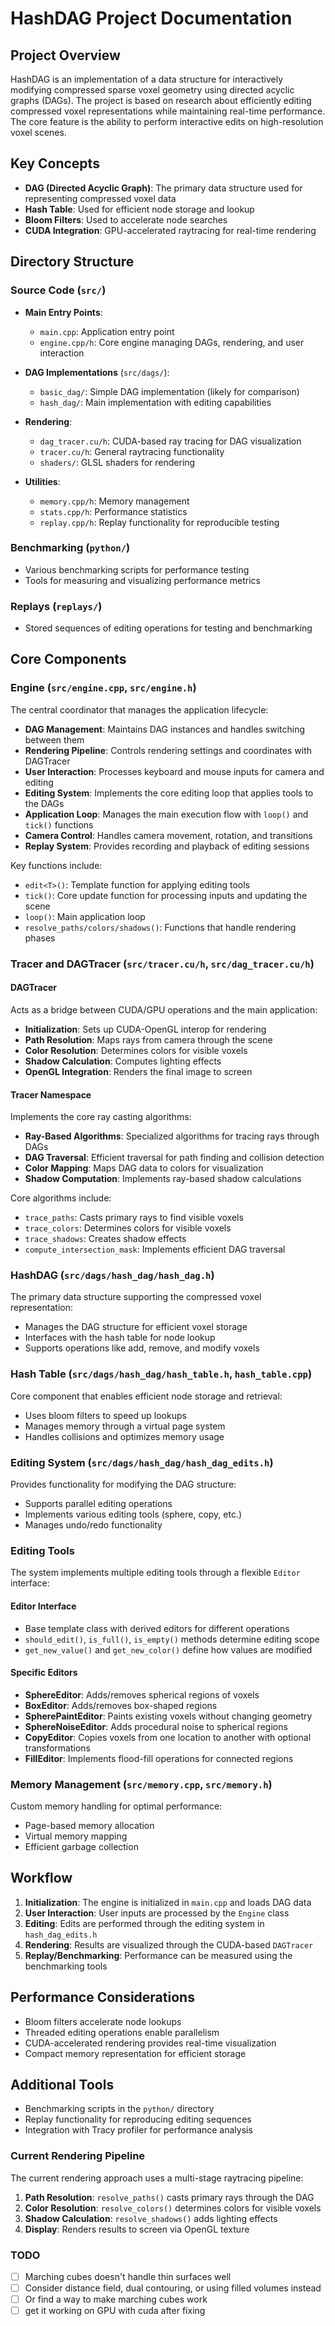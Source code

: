 # HashDAG Project Documentation

## Project Overview

HashDAG is an implementation of a data structure for interactively modifying compressed sparse voxel geometry using directed acyclic graphs (DAGs). The project is based on research about efficiently editing compressed voxel representations while maintaining real-time performance. The core feature is the ability to perform interactive edits on high-resolution voxel scenes.

## Key Concepts

-   **DAG (Directed Acyclic Graph)**: The primary data structure used for representing compressed voxel data
-   **Hash Table**: Used for efficient node storage and lookup
-   **Bloom Filters**: Used to accelerate node searches
-   **CUDA Integration**: GPU-accelerated raytracing for real-time rendering

## Directory Structure

### Source Code (`src/`)

-   **Main Entry Points**:

    -   `main.cpp`: Application entry point
    -   `engine.cpp/h`: Core engine managing DAGs, rendering, and user interaction

-   **DAG Implementations** (`src/dags/`):

    -   `basic_dag/`: Simple DAG implementation (likely for comparison)
    -   `hash_dag/`: Main implementation with editing capabilities

-   **Rendering**:

    -   `dag_tracer.cu/h`: CUDA-based ray tracing for DAG visualization
    -   `tracer.cu/h`: General raytracing functionality
    -   `shaders/`: GLSL shaders for rendering

-   **Utilities**:
    -   `memory.cpp/h`: Memory management
    -   `stats.cpp/h`: Performance statistics
    -   `replay.cpp/h`: Replay functionality for reproducible testing

### Benchmarking (`python/`)

-   Various benchmarking scripts for performance testing
-   Tools for measuring and visualizing performance metrics

### Replays (`replays/`)

-   Stored sequences of editing operations for testing and benchmarking

## Core Components

### Engine (`src/engine.cpp`, `src/engine.h`)

The central coordinator that manages the application lifecycle:

-   **DAG Management**: Maintains DAG instances and handles switching between them
-   **Rendering Pipeline**: Controls rendering settings and coordinates with DAGTracer
-   **User Interaction**: Processes keyboard and mouse inputs for camera and editing
-   **Editing System**: Implements the core editing loop that applies tools to the DAGs
-   **Application Loop**: Manages the main execution flow with `loop()` and `tick()` functions
-   **Camera Control**: Handles camera movement, rotation, and transitions
-   **Replay System**: Provides recording and playback of editing sessions

Key functions include:

-   `edit<T>()`: Template function for applying editing tools
-   `tick()`: Core update function for processing inputs and updating the scene
-   `loop()`: Main application loop
-   `resolve_paths/colors/shadows()`: Functions that handle rendering phases

### Tracer and DAGTracer (`src/tracer.cu/h`, `src/dag_tracer.cu/h`)

#### DAGTracer

Acts as a bridge between CUDA/GPU operations and the main application:

-   **Initialization**: Sets up CUDA-OpenGL interop for rendering
-   **Path Resolution**: Maps rays from camera through the scene
-   **Color Resolution**: Determines colors for visible voxels
-   **Shadow Calculation**: Computes lighting effects
-   **OpenGL Integration**: Renders the final image to screen

#### Tracer Namespace

Implements the core ray casting algorithms:

-   **Ray-Based Algorithms**: Specialized algorithms for tracing rays through DAGs
-   **DAG Traversal**: Efficient traversal for path finding and collision detection
-   **Color Mapping**: Maps DAG data to colors for visualization
-   **Shadow Computation**: Implements ray-based shadow calculations

Core algorithms include:

-   `trace_paths`: Casts primary rays to find visible voxels
-   `trace_colors`: Determines colors for visible voxels
-   `trace_shadows`: Creates shadow effects
-   `compute_intersection_mask`: Implements efficient DAG traversal

### HashDAG (`src/dags/hash_dag/hash_dag.h`)

The primary data structure supporting the compressed voxel representation:

-   Manages the DAG structure for efficient voxel storage
-   Interfaces with the hash table for node lookup
-   Supports operations like add, remove, and modify voxels

### Hash Table (`src/dags/hash_dag/hash_table.h`, `hash_table.cpp`)

Core component that enables efficient node storage and retrieval:

-   Uses bloom filters to speed up lookups
-   Manages memory through a virtual page system
-   Handles collisions and optimizes memory usage

### Editing System (`src/dags/hash_dag/hash_dag_edits.h`)

Provides functionality for modifying the DAG structure:

-   Supports parallel editing operations
-   Implements various editing tools (sphere, copy, etc.)
-   Manages undo/redo functionality

### Editing Tools

The system implements multiple editing tools through a flexible `Editor` interface:

#### Editor Interface

-   Base template class with derived editors for different operations
-   `should_edit()`, `is_full()`, `is_empty()` methods determine editing scope
-   `get_new_value()` and `get_new_color()` define how values are modified

#### Specific Editors

-   **SphereEditor**: Adds/removes spherical regions of voxels
-   **BoxEditor**: Adds/removes box-shaped regions
-   **SpherePaintEditor**: Paints existing voxels without changing geometry
-   **SphereNoiseEditor**: Adds procedural noise to spherical regions
-   **CopyEditor**: Copies voxels from one location to another with optional transformations
-   **FillEditor**: Implements flood-fill operations for connected regions

### Memory Management (`src/memory.cpp`, `src/memory.h`)

Custom memory handling for optimal performance:

-   Page-based memory allocation
-   Virtual memory mapping
-   Efficient garbage collection

## Workflow

1. **Initialization**: The engine is initialized in `main.cpp` and loads DAG data
2. **User Interaction**: User inputs are processed by the `Engine` class
3. **Editing**: Edits are performed through the editing system in `hash_dag_edits.h`
4. **Rendering**: Results are visualized through the CUDA-based `DAGTracer`
5. **Replay/Benchmarking**: Performance can be measured using the benchmarking tools

## Performance Considerations

-   Bloom filters accelerate node lookups
-   Threaded editing operations enable parallelism
-   CUDA-accelerated rendering provides real-time visualization
-   Compact memory representation for efficient storage

## Additional Tools

-   Benchmarking scripts in the `python/` directory
-   Replay functionality for reproducing editing sequences
-   Integration with Tracy profiler for performance analysis

### Current Rendering Pipeline

The current rendering approach uses a multi-stage raytracing pipeline:

1. **Path Resolution**: `resolve_paths()` casts primary rays through the DAG
2. **Color Resolution**: `resolve_colors()` determines colors for visible voxels
3. **Shadow Calculation**: `resolve_shadows()` adds lighting effects
4. **Display**: Renders results to screen via OpenGL texture

### TODO

-   [ ] Marching cubes doesn't handle thin surfaces well
-   [ ] Consider distance field, dual contouring, or using filled volumes instead
-   [ ] Or find a way to make marching cubes work
-   [ ] get it working on GPU with cuda after fixing

